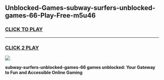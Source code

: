 
## Unblocked-Games-subway-surfers-unblocked-games-66-Play-Free-m5u46
<h3>
<a href="https://premium76.site?title=subway-surfers-unblocked-games-66&ref=10A">CLICK TO PLAY</a></h3>
<hr>

<h3>
<a href="https://premium76.site?title=subway-surfers-unblocked-games-66&ref=10A">CLICK 2 PLAY</a>
  
</h3>

<a href="https://premium76.site?title=subway-surfers-unblocked-games-66&ref=10A"><img src="https://clearcache.store/games.png"></a>


**subway-surfers-unblocked-games-66 games unblocked: Your Gateway to Fun and Accessible Online Gaming**
